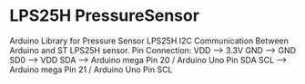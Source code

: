 LPS25H PressureSensor
=====================

Arduino Library for Pressure Sensor LPS25H
I2C Communication Between Arduino and ST LPS25H sensor.
  Pin Connection:
      VDD --> 3.3V
      GND --> GND
      SD0 --> VDD
      SDA --> Arduino mega Pin 20 / Arduino Uno Pin SDA
      SCL --> Arduino mega Pin 21 / Arduino Uno Pin SCL
      
      
